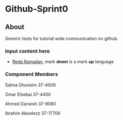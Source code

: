 # Github-Sprint0

## About 
Generic tests for tutorial wide communication on github.

  ### Input content here
  - [Reda Ramadan](https://github.com/Logician724), mark **_down_** is a mark **_up_** language 
   
  ### Component Members
  Salma Ghoneim 37-4006
  
  Omar Elsebai 37-4450

  Ahmed Darwish 37-9080
  
  Ibrahim Aboelezz 37-17706
